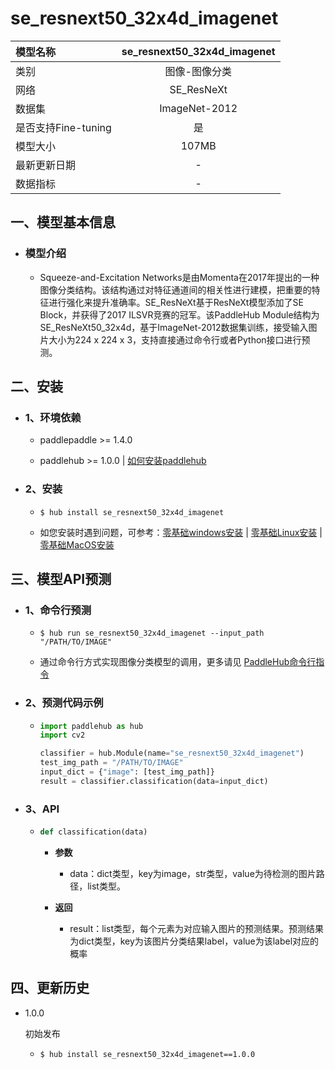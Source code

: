 # se_resnext50_32x4d_imagenet

|模型名称|se_resnext50_32x4d_imagenet|
| :--- | :---: |
|类别|图像-图像分类|
|网络|SE_ResNeXt|
|数据集|ImageNet-2012|
|是否支持Fine-tuning|是|
|模型大小|107MB|
|最新更新日期|-|
|数据指标|-|


## 一、模型基本信息



- ### 模型介绍

  - Squeeze-and-Excitation Networks是由Momenta在2017年提出的一种图像分类结构。该结构通过对特征通道间的相关性进行建模，把重要的特征进行强化来提升准确率。SE_ResNeXt基于ResNeXt模型添加了SE Block，并获得了2017 ILSVR竞赛的冠军。该PaddleHub Module结构为SE_ResNeXt50_32x4d，基于ImageNet-2012数据集训练，接受输入图片大小为224 x 224 x 3，支持直接通过命令行或者Python接口进行预测。

## 二、安装

- ### 1、环境依赖  

  - paddlepaddle >= 1.4.0  

  - paddlehub >= 1.0.0  | [如何安装paddlehub](../../../../docs/docs_ch/get_start/installation.rst)


- ### 2、安装

  - ```shell
    $ hub install se_resnext50_32x4d_imagenet
    ```
  - 如您安装时遇到问题，可参考：[零基础windows安装](../../../../docs/docs_ch/get_start/windows_quickstart.md)
 | [零基础Linux安装](../../../../docs/docs_ch/get_start/linux_quickstart.md) | [零基础MacOS安装](../../../../docs/docs_ch/get_start/mac_quickstart.md)

## 三、模型API预测

- ### 1、命令行预测

  - ```shell
    $ hub run se_resnext50_32x4d_imagenet --input_path "/PATH/TO/IMAGE"
    ```
  - 通过命令行方式实现图像分类模型的调用，更多请见 [PaddleHub命令行指令](../../../../docs/docs_ch/tutorial/cmd_usage.rst)

- ### 2、预测代码示例

  - ```python
    import paddlehub as hub
    import cv2

    classifier = hub.Module(name="se_resnext50_32x4d_imagenet")
    test_img_path = "/PATH/TO/IMAGE"
    input_dict = {"image": [test_img_path]}
    result = classifier.classification(data=input_dict)
    ```

- ### 3、API

  - ```python
    def classification(data)
    ```

    - **参数**
      - data：dict类型，key为image，str类型，value为待检测的图片路径，list类型。

    - **返回**
      - result：list类型，每个元素为对应输入图片的预测结果。预测结果为dict类型，key为该图片分类结果label，value为该label对应的概率





## 四、更新历史

* 1.0.0

  初始发布

  - ```shell
    $ hub install se_resnext50_32x4d_imagenet==1.0.0
    ```
